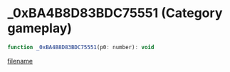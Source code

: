 # _0xBA4B8D83BDC75551 (Category gameplay)

```js
function _0xBA4B8D83BDC75551(p0: number): void
```

[filename](_0xBA4B8D83BDC75551_m.md ':include')